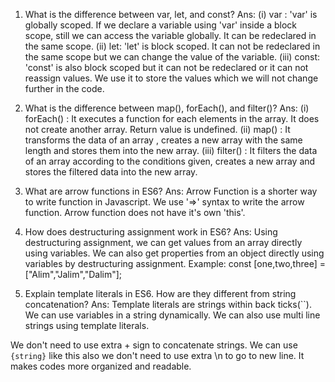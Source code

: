 1. What is the difference between var, let, and const?
   Ans: (i) var : 'var' is globally scoped. If we declare a variable using 'var' inside a block scope, still we can access the variable globally. It can be redeclared in the same scope.
   (ii) let: 'let' is block scoped. It can not be redeclared in the same scope but we can change the value of the variable.
   (iii) const: 'const' is also block scoped but it can not be redeclared or it can not reassign values. We use it to store the values which we will not change further in the code.

2. What is the difference between map(), forEach(), and filter()?
   Ans: (i) forEach() : It executes a function for each elements in the array. It does not create another array. Return value is undefined.
   (ii) map() : It transforms the data of an array , creates a new array with the same length and stores them into the new array.
   (iii) filter() : It filters the data of an array according to the conditions given, creates a new array and stores the filtered data into the new array.

3. What are arrow functions in ES6?
   Ans: Arrow Function is a shorter way to write function in Javascript. We use '=>' syntax to write the arrow function. Arrow function does not have it's own 'this'.

4. How does destructuring assignment work in ES6?
   Ans: Using destructuring assignment, we can get values from an array directly using variables. We can also get properties from an object directly using variables by destructuring assignment.
   Example: const [one,two,three] = ["Alim","Jalim","Dalim"];

5. Explain template literals in ES6. How are they different from string concatenation?
   Ans: Template literals are strings within back ticks(``). We can use variables in a string dynamically. We can also use multi line strings using template literals.

We don't need to use extra + sign to concatenate strings. We can use `{string}` like this also we don't need to use extra \n to go to new line. It makes codes more organized and readable.
